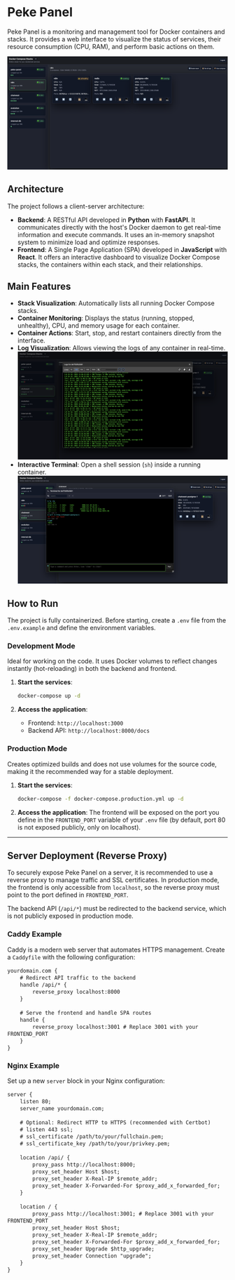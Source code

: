 # Peke Panel

Peke Panel is a monitoring and management tool for Docker containers and stacks. It provides a web interface to visualize the status of services, their resource consumption (CPU, RAM), and perform basic actions on them.

![Peke Panel Dashboard](assets/panel.png)

## Architecture

The project follows a client-server architecture:

-   **Backend**: A RESTful API developed in **Python** with **FastAPI**. It communicates directly with the host's Docker daemon to get real-time information and execute commands. It uses an in-memory snapshot system to minimize load and optimize responses.
-   **Frontend**: A Single Page Application (SPA) developed in **JavaScript** with **React**. It offers an interactive dashboard to visualize Docker Compose stacks, the containers within each stack, and their relationships.

## Main Features

-   **Stack Visualization**: Automatically lists all running Docker Compose stacks.
-   **Container Monitoring**: Displays the status (running, stopped, unhealthy), CPU, and memory usage for each container.
-   **Container Actions**: Start, stop, and restart containers directly from the interface.
-   **Log Visualization**: Allows viewing the logs of any container in real-time.
    ![Log Modal](./assets/logs.png)
-   **Interactive Terminal**: Open a shell session (`sh`) inside a running container.
    ![Shell Modal](./assets/shell.png)

## How to Run

The project is fully containerized. Before starting, create a `.env` file from the `.env.example` and define the environment variables.

### Development Mode

Ideal for working on the code. It uses Docker volumes to reflect changes instantly (hot-reloading) in both the backend and frontend.

1.  **Start the services**:
    ```bash
    docker-compose up -d
    ```

2.  **Access the application**:
    -   Frontend: `http://localhost:3000`
    -   Backend API: `http://localhost:8000/docs`

### Production Mode

Creates optimized builds and does not use volumes for the source code, making it the recommended way for a stable deployment.

1.  **Start the services**:
    ```bash
    docker-compose -f docker-compose.production.yml up -d
    ```

2.  **Access the application**: The frontend will be exposed on the port you define in the `FRONTEND_PORT` variable of your `.env` file (by default, port 80 is not exposed publicly, only on localhost).

---

## Server Deployment (Reverse Proxy)

To securely expose Peke Panel on a server, it is recommended to use a reverse proxy to manage traffic and SSL certificates. In production mode, the frontend is only accessible from `localhost`, so the reverse proxy must point to the port defined in `FRONTEND_PORT`.

The backend API (`/api/*`) must be redirected to the backend service, which is not publicly exposed in production mode.

### Caddy Example

Caddy is a modern web server that automates HTTPS management. Create a `Caddyfile` with the following configuration:

```caddy
yourdomain.com {
    # Redirect API traffic to the backend
    handle /api/* {
        reverse_proxy localhost:8000
    }

    # Serve the frontend and handle SPA routes
    handle {
        reverse_proxy localhost:3001 # Replace 3001 with your FRONTEND_PORT
    }
}
```

### Nginx Example

Set up a new `server` block in your Nginx configuration:

```nginx
server {
    listen 80;
    server_name yourdomain.com;

    # Optional: Redirect HTTP to HTTPS (recommended with Certbot)
    # listen 443 ssl;
    # ssl_certificate /path/to/your/fullchain.pem;
    # ssl_certificate_key /path/to/your/privkey.pem;

    location /api/ {
        proxy_pass http://localhost:8000;
        proxy_set_header Host $host;
        proxy_set_header X-Real-IP $remote_addr;
        proxy_set_header X-Forwarded-For $proxy_add_x_forwarded_for;
    }

    location / {
        proxy_pass http://localhost:3001; # Replace 3001 with your FRONTEND_PORT
        proxy_set_header Host $host;
        proxy_set_header X-Real-IP $remote_addr;
        proxy_set_header X-Forwarded-For $proxy_add_x_forwarded_for;
        proxy_set_header Upgrade $http_upgrade;
        proxy_set_header Connection "upgrade";
    }
}
```